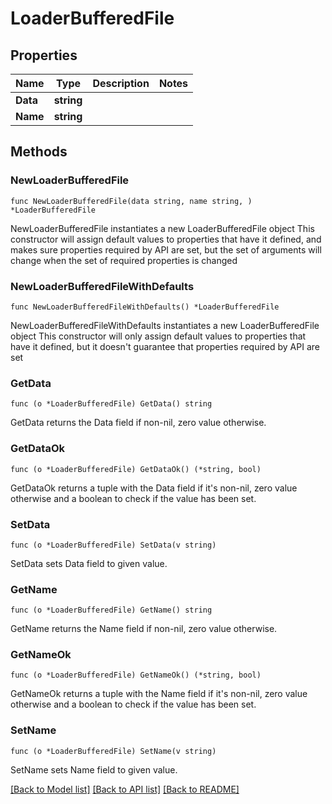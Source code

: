 # LoaderBufferedFile

## Properties

Name | Type | Description | Notes
------------ | ------------- | ------------- | -------------
**Data** | **string** |  | 
**Name** | **string** |  | 

## Methods

### NewLoaderBufferedFile

`func NewLoaderBufferedFile(data string, name string, ) *LoaderBufferedFile`

NewLoaderBufferedFile instantiates a new LoaderBufferedFile object
This constructor will assign default values to properties that have it defined,
and makes sure properties required by API are set, but the set of arguments
will change when the set of required properties is changed

### NewLoaderBufferedFileWithDefaults

`func NewLoaderBufferedFileWithDefaults() *LoaderBufferedFile`

NewLoaderBufferedFileWithDefaults instantiates a new LoaderBufferedFile object
This constructor will only assign default values to properties that have it defined,
but it doesn't guarantee that properties required by API are set

### GetData

`func (o *LoaderBufferedFile) GetData() string`

GetData returns the Data field if non-nil, zero value otherwise.

### GetDataOk

`func (o *LoaderBufferedFile) GetDataOk() (*string, bool)`

GetDataOk returns a tuple with the Data field if it's non-nil, zero value otherwise
and a boolean to check if the value has been set.

### SetData

`func (o *LoaderBufferedFile) SetData(v string)`

SetData sets Data field to given value.


### GetName

`func (o *LoaderBufferedFile) GetName() string`

GetName returns the Name field if non-nil, zero value otherwise.

### GetNameOk

`func (o *LoaderBufferedFile) GetNameOk() (*string, bool)`

GetNameOk returns a tuple with the Name field if it's non-nil, zero value otherwise
and a boolean to check if the value has been set.

### SetName

`func (o *LoaderBufferedFile) SetName(v string)`

SetName sets Name field to given value.



[[Back to Model list]](../README.md#documentation-for-models) [[Back to API list]](../README.md#documentation-for-api-endpoints) [[Back to README]](../README.md)


